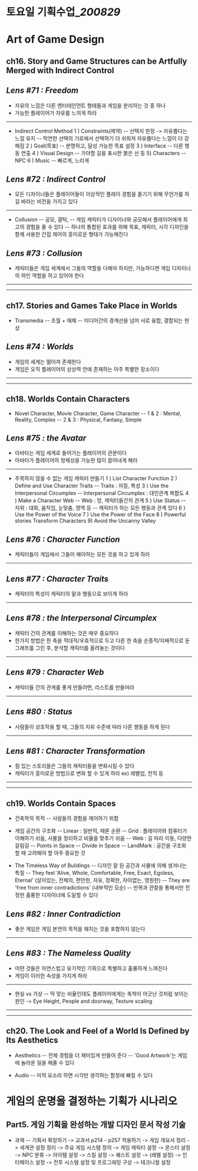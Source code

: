 ﻿# 토요일 기획수업_*200829*

# Art  of Game Design

## ch16. Story and Game Structures can be Artfully Merged with Indirect Control

## *Lens #71 : Freedom*
- 자유의 느낌은 다른 엔터테인먼트 형태들과 게임을 분리하는 것 중 하나
- 가능한 플레이어가 자유를 느끼게 하라

------

- Indirect Control Method
  1 ) Constraints(제약)
  -- 선택지 한정 -> 자유롭다는 느낌 유지
  -- 막연한 선택의 기로에서 선택하기 더 쉬워져 자유롭다는 느낌이 더 강해짐
  2 ) Goal(목표)
  -- 분명하고, 달성 가능한 목표 설정
  3 ) Interface
  -- 다른 행동 연출
  4 ) Visual Design
  -- 가야할 길을 표시한 붉은 선 등
  5) Characters
  -- NPC
  6 ) Music
  -- 빠르게, 느리게

## *Lens #72 : Indirect Control*
- 모든 디자이너들은 플레이어들이 이상적인 플레이 경험을 즐기기 위해 무언가를 하길 바라는 비전을 가지고 있다

------

- Collusion
-- 공모, 결탁,
-- 게임 캐릭터가 디자이너와 공모해서 플레이어에게 최고의 경험을 줄 수 있다
-- 하나의 통합된 효과를 위해 목표, 캐릭터, 시각 디자인을 함께 사용한 간접 제어의 흥미로운 형태가 가능해진다

## *Lens #73 : Collusion*
- 캐릭터들은 게임 세계에서 그들의 역할을 다해야 하지만, 가능하다면 게임 디자이너의 하인 역할을 하고 있어야 한다

------
------

## ch17. Stories and Games Take Place in Worlds

- Transmedia
-- 초월 + 매체
-- 미디어간의 경계선을 넘어 서로 융합, 결합되는 현상

## *Lens #74 : Worlds*
- 게임의 세계는 떨어져 존재한다
- 게임은 오직 플레이어의 상상력 안에 존재하는 아주 특별한 장소이다

------
------

## ch18. Worlds Contain Characters

- Novel Character, Movie Character, Game Character
-- 1 & 2 : Mental, Reality, Complex
-- 2 & 3 : Physical, Fantasy, Simple

## *Lens #75 : the Avatar*
- 아바타는 게임 세계로 들어가는 플레이어의 관문이다
- 아바타가 플레이어의 정체성을 가능한 많이 끌어내게 해라

------

- 주목하지 않을 수 없는 게임 캐릭터 만들기
  1 ) List Character Function
  2 ) Define and Use Character Traits
  -- Traits : 자질, 특성
  3 ) Use the Interpersonal Circumplex
  -- Interpersonal Circumplex : 대인관계 복합도
  4 ) Make a Character Web
  -- Web : 망, 캐릭터들간의 관계
  5 ) Use Status
  -- 지위 : 대화, 움직임, 눈맞춤, 영역 등
  -- 캐릭터가 하는 모든 행동과 관계 있다
  6 ) Use the Power of the Voice
  7 ) Use the Power of the Face
  8 ) Powerful stories Transform Characters
  9) Avoid the Uncanny Valley

## *Lens #76 : Character Function*
- 캐릭터들이 게임에서 그들이 해야하는 모든 것을 하고 있게 하라

------

## *Lens #77 : Character Traits*
- 캐릭터의 특성이 캐릭터의 말과 행동으로 보이게 하라

------

## *Lens #78 : the Interpersonal Circumplex*
- 캐릭터 간의 관계를 이해하는 것은 매우 중요하다
- 한가지 방법은 한 축을 적대적/우호적으로 두고 다른 한 축을 순종적/지배적으로 둔 그래프를 그린 후, 분석할 캐릭터를 올려놓는 것이다

------

## *Lens #79 : Character Web*
- 캐릭터들 간의 관계를 좋게 만들려면, 리스트를 만들어라

------

## *Lens #80 : Status*
- 사람들이 상호작용 할 때, 그들의 지위 수준에 따라 다른 행동을 하게 된다

------

## *Lens #81 : Character Transformation*
- 힘 있는 스토리들은 그들의 캐릭터들을 변화시킬 수 있다
- 캐릭터가 흥미로운 방법으로 변화 할 수 있게 하라
ex) 레벨업, 전직 등

------
------

## ch19. Worlds Contain Spaces

- 건축학의 목적
-- 사람들의 경험을 제어하기 위함

- 게임 공간의 구조화
-- Linear : 일반적, 때론 순환
-- Grid : 플레이어와 컴퓨터가 이해하기 쉬움, 사물을 정리하고 비율을 맞추기 쉬움
-- Web : 길 따라 이동, 다양한 갈림길
-- Points in Space
-- Divide in Space
-- LandMark : 공간을 구조화 할 때 고려해야 할 아주 중요한 것

- The Timeless Way of Buildings
-- 디자인 잘 된 공간과 사물에 의해 생겨나는 특질
-- They feel 'Alive, Whole, Comfortable, Free, Exact, Egoless, Eternal'
(살아있는, 전체의, 편안한, 자유, 정확한, 자아없는, 영원한) 
-- They are 'free from inner contradictions'
(내부적인 모순)
-- 반복과 관찰을 통해서만 진정한 훌륭한 디자이너에 도달할 수 있다

## *Lens #82 : Inner Contradiction*
- 좋은 게임은 게임 본연의 목적을 헤치는 것을 포함하지 않는다

------

## *Lens #83 : The Nameless Quality*
- 어떤 것들은 자연스럽고 유기적인 기획으로 특별하고 훌륭하게 느껴진다
- 게임이 이러한 속성을 가지게 하라

------

- 현실 vs 가상
-- 딱 맞는 비율인데도 플레이어에게는 축척이 어긋난 것처럼 보이는 원인
-> Eye Height, People and doorway, Texture scaling

------
------

## ch20. The Look and Feel of a World Is Defined by Its Aesthetics

- Aesthetics
-- 전체 경험을 더 재미있게 만들어 준다
-- 'Good Artwork'는 게임에 놀라운 일을 해줄 수 있다

- Audio
-- 미적 요소라 하면 시각만 생각하는 함정에 빠질 수 있다


# 게임의 운명을 결정하는 기획가 시나리오

## Part5. 게임 기획을 완성하는 개발 디자인 문서 작성 기술

- 과제
-- 기획서 확장하기
-> 교과서 p214 - p257 적용하기 
-> 게임 개요서 정리 
-> 세계관 설정 정리 
-> 주요 게임 시스템 정의 
-> 게임 캐릭터 설정 
-> 몬스터 설정 
-> NPC 분류 
-> 아이템 설정 
-> 스킬 설정 
-> 퀘스트 설정 
-> (레벨 설정) 
-> 인터페이스 설정 
-> 전투 시스템 설정 및 프로그래밍 구상 
-> 테크니컬 설정
